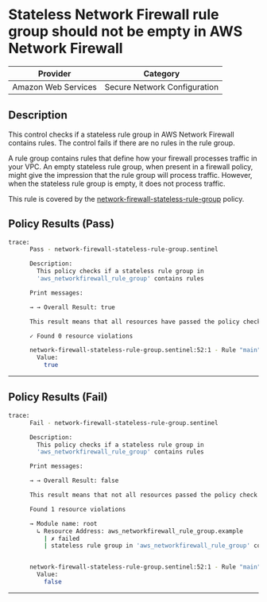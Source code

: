 # Stateless Network Firewall rule group should not be empty in AWS Network Firewall

| Provider            | Category                                         |
|---------------------|--------------------------------------------------|
| Amazon Web Services | Secure Network Configuration                     |

## Description

This control checks if a stateless rule group in AWS Network Firewall contains rules. The control fails if there are no rules in the rule group.

A rule group contains rules that define how your firewall processes traffic in your VPC. An empty stateless rule group, when present in a firewall policy, might give the impression that the rule group will process traffic. However, when the stateless rule group is empty, it does not process traffic.

This rule is covered by the [network-firewall-stateless-rule-group](https://github.com/hashicorp/policy-library-NIST-Policy-Set-for-AWS-Terraform/blob/main/policies/networkfirewall/network-firewall-stateless-rule-group.sentinel) policy.

## Policy Results (Pass)
```bash
trace:
      Pass - network-firewall-stateless-rule-group.sentinel

      Description:
        This policy checks if a stateless rule group in
        'aws_networkfirewall_rule_group' contains rules

      Print messages:

      → → Overall Result: true

      This result means that all resources have passed the policy check for the policy network-firewall-stateless-rule-group.

      ✓ Found 0 resource violations

      network-firewall-stateless-rule-group.sentinel:52:1 - Rule "main"
        Value:
          true
```

---

## Policy Results (Fail)
```bash
trace:
      Fail - network-firewall-stateless-rule-group.sentinel

      Description:
        This policy checks if a stateless rule group in
        'aws_networkfirewall_rule_group' contains rules

      Print messages:

      → → Overall Result: false

      This result means that not all resources passed the policy check and the protected behavior is not allowed for the policy network-firewall-stateless-rule-group.

      Found 1 resource violations

      → Module name: root
        ↳ Resource Address: aws_networkfirewall_rule_group.example
          | ✗ failed
          | stateless rule group in 'aws_networkfirewall_rule_group' contains rules. Refer to https://docs.aws.amazon.com/securityhub/latest/userguide/networkfirewall-controls.html#networkfirewall-6 for more details.


      network-firewall-stateless-rule-group.sentinel:52:1 - Rule "main"
        Value:
          false
```

---